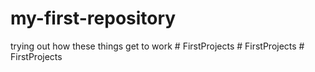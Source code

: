 # my-first-repository
 trying out how these things get to work
#   F i r s t P r o j e c t s  
 #   F i r s t P r o j e c t s  
 #   F i r s t P r o j e c t s  
 